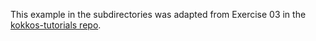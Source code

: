 This example in the subdirectories was  adapted from Exercise 03 in the 
[kokkos-tutorials repo](https://github.com/kokkos/kokkos-tutorials).
